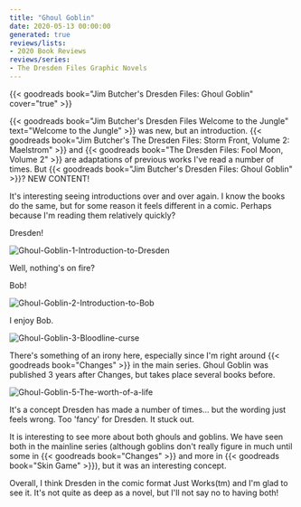 ```yaml
---
title: "Ghoul Goblin"
date: 2020-05-13 00:00:00
generated: true
reviews/lists:
- 2020 Book Reviews
reviews/series:
- The Dresden Files Graphic Novels
---
```

{{< goodreads book="Jim Butcher's Dresden Files: Ghoul Goblin" cover="true" >}}

{{< goodreads book="Jim Butcher's Dresden Files Welcome to the Jungle" text="Welcome to the Jungle" >}} was new, but an introduction. {{< goodreads book="Jim Butcher's The Dresden Files: Storm Front, Volume 2: Maelstrom" >}} and {{< goodreads book="The Dresden Files: Fool Moon, Volume 2" >}} are adaptations of previous works I've read a number of times. But {{< goodreads book="Jim Butcher's Dresden Files: Ghoul Goblin" >}}? NEW CONTENT!  

It's interesting seeing introductions over and over again. I know the books do the same, but for some reason it feels different in a comic. Perhaps because I'm reading them relatively quickly?  

<!--more-->

Dresden!  

![Ghoul-Goblin-1-Introduction-to-Dresden](/embeds/books/attachments/ghoul-goblin-1-introduction-to-dresden.png)  

Well, nothing's on fire?  

Bob!  

![Ghoul-Goblin-2-Introduction-to-Bob](/embeds/books/attachments/ghoul-goblin-2-introduction-to-bob.png)  

I enjoy Bob.  

![Ghoul-Goblin-3-Bloodline-curse](/embeds/books/attachments/ghoul-goblin-3-bloodline-curse.png)  

There's something of an irony here, especially since I'm right around {{< goodreads book="Changes" >}} in the main series. Ghoul Goblin was published 3 years after Changes, but takes place several books before.  

![Ghoul-Goblin-5-The-worth-of-a-life](/embeds/books/attachments/ghoul-goblin-5-the-worth-of-a-life.png)  

It's a concept Dresden has made a number of times... but the wording just feels wrong. Too 'fancy' for Dresden. It stuck out.  

It is interesting to see more about both ghouls and goblins. We have seen both in the mainline series (although goblins don't really figure in much until some in {{< goodreads book="Changes" >}} and more in {{< goodreads book="Skin Game" >}}), but it was an interesting concept.  

Overall, I think Dresden in the comic format Just Works(tm) and I'm glad to see it. It's not quite as deep as a novel, but I'll not say no to having both!


